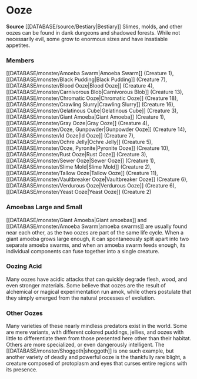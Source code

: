 ﻿---
creature_family: Ooze
id: '79'
name: Ooze
rarity: Common
rus_type_level: null
source: '[[DATABASE/source/Bestiary|Bestiary]]'
trait: null
type: Creature Family

---
# Ooze

**Source** [[DATABASE/source/Bestiary|Bestiary]]
Slimes, molds, and other oozes can be found in dank dungeons and shadowed forests. While not necessarily evil, some grow to enormous sizes and have insatiable appetites.

### Members

[[DATABASE/monster/Amoeba Swarm|Amoeba Swarm]] (Creature 1), [[DATABASE/monster/Black Pudding|Black Pudding]] (Creature 7), [[DATABASE/monster/Blood Ooze|Blood Ooze]] (Creature 4), [[DATABASE/monster/Carnivorous Blob|Carnivorous Blob]] (Creature 13), [[DATABASE/monster/Chromatic Ooze|Chromatic Ooze]] (Creature 18), [[DATABASE/monster/Crawling Slurry|Crawling Slurry]] (Creature 16), [[DATABASE/monster/Gelatinous Cube|Gelatinous Cube]] (Creature 3), [[DATABASE/monster/Giant Amoeba|Giant Amoeba]] (Creature 1), [[DATABASE/monster/Gray Ooze|Gray Ooze]] (Creature 4), [[DATABASE/monster/Ooze, Gunpowder|Gunpowder Ooze]] (Creature 14), [[DATABASE/monster/Id Ooze|Id Ooze]] (Creature 7), [[DATABASE/monster/Ochre Jelly|Ochre Jelly]] (Creature 5), [[DATABASE/monster/Ooze, Pyronite|Pyronite Ooze]] (Creature 10), [[DATABASE/monster/Rust Ooze|Rust Ooze]] (Creature 3), [[DATABASE/monster/Sewer Ooze|Sewer Ooze]] (Creature 1), [[DATABASE/monster/Slime Mold|Slime Mold]] (Creature 2), [[DATABASE/monster/Tallow Ooze|Tallow Ooze]] (Creature 11), [[DATABASE/monster/Vaultbreaker Ooze|Vaultbreaker Ooze]] (Creature 6), [[DATABASE/monster/Verdurous Ooze|Verdurous Ooze]] (Creature 6), [[DATABASE/monster/Yeast Ooze|Yeast Ooze]] (Creature 2)

###  Amoebas Large and Small

[[DATABASE/monster/Giant Amoeba|Giant amoebas]] and [[DATABASE/monster/Amoeba Swarm|amoeba swarms]] are usually found near each other, as the two oozes are part of the same life cycle. When a giant amoeba grows large enough, it can spontaneously split apart into two separate amoeba swarms, and when an amoeba swarm feeds enough, its individual components can fuse together into a single creature.

###  Oozing Acid

Many oozes have acidic attacks that can quickly degrade flesh, wood, and even stronger materials. Some believe that oozes are the result of alchemical or magical experimentation run amok, while others postulate that they simply emerged from the natural processes of evolution.

###  Other Oozes

Many varieties of these nearly mindless predators exist in the world. Some are mere variants, with different colored puddings, jellies, and oozes with little to differentiate them from those presented here other than their habitat. Others are more specialized, or even dangerously intelligent. The [[DATABASE/monster/Shoggoth|shoggoth]] is one such example, but another variety of deadly and powerful ooze is the thankfully rare blight, a creature composed of protoplasm and eyes that curses entire regions with its presence.
